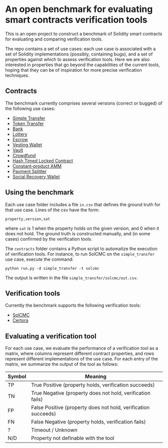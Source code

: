 # An open benchmark for evaluating smart contracts verification tools

This is an open project to construct a benchmark of Solidity smart contracts
for evaluating and comparing verification tools.

The repo contains a set of use cases: each use case is associated with
a set of Solidity implementations (possibly, containing bugs), 
and a set of properties against which to assess verification tools.
Here we are also interested in properties that go beyond the capabilities
of the current tools, hoping that they can be of inspiration for 
more precise verification techniques.

## Contracts

The benchmark currently comprises several versions (correct or bugged) of the following use cases:
- [Simple Transfer](contracts/simple_transfer/)
- [Token Transfer](contracts/token_transfer/)
- [Bank](contracts/bank/)
- [Lottery](contracts/lottery/)
- [Escrow](contracts/escrow/)
- [Vesting Wallet](contracts/vesting_wallet/)
- [Vault](contracts/vault/)
- [Crowdfund](contracts/crowdfund/)
- [Hash Timed Locked Contract](contracts/htlc/)
- [Constant-product AMM](contracts/tinyamm/)
- [Payment Splitter](contracts/payment_splitter/)
- [Social Recovery Wallet](contracts/social_recovery_wallet/)

## Using the benchmark

Each use case folder includes a file `in.csv` that defines the ground truth for that use case.
Lines of the csv have the form:
```
property,version,sat
```
where `sat` is 1 when the property holds on the given version, and 0 when it does not hold.
The ground truth is constructed manually, and (in some cases) confirmed by the verification tools.

The `contracts` folder contains a Python script to automatize the execution of verification tools.
For instance, to run SolCMC on the `simple_transfer` use case, execute the command:
```
python run.py -d simple_transfer -t solcmc
```
The output is written in the file `simple_transfer/solcmc/out.csv`.

## Verification tools

Currently the benchmark supports the following verification tools:
- [SolCMC](https://verify.inf.usi.ch/publications/2022/solcmc-solidity-compiler%E2%80%99s-model-checker)
- [Certora](https://www.certora.com/)

## Evaluating a verification tool

For each use case, we evaluate the performance of a verification tool
as a matrix, where columns represent different contract properties, and
rows represent different implementations of the use case.
For each entry of the matrix, we summarize the output of the tool as follows:

| Symbol | Meaning                                                        |
| ------ | -------                                                        |
| TP     | True Positive  (property holds, verification succeeds)         |
| TN     | True Negative  (property does not hold, verification fails)    |
| FP     | False Positive (property does not hold, verification succeeds) |
| FN     | False Negative (property holds, verification fails)            |
| ?      | Timeout / Unknown                                              |
| N/D    | Property not definable with the tool                           |

